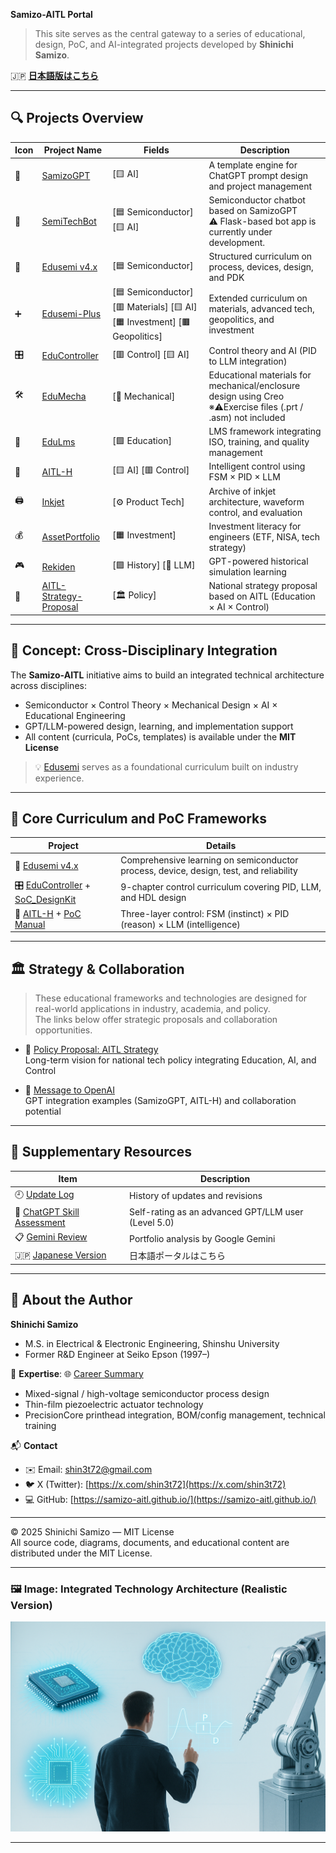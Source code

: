 **Samizo-AITL Portal**
> This site serves as the central gateway to a series of educational, design, PoC, and AI-integrated projects developed by **Shinichi Samizo**.

🇯🇵 **[日本語版はこちら](../index.md)**

---

## 🔍 Projects Overview

| Icon | Project Name | Fields | Description |
|------|--------------|--------|-------------|
| 🧠 | [SamizoGPT](https://samizo-aitl.github.io/SamizoGPT/) | [🟨 AI] | A template engine for ChatGPT prompt design and project management |
| 📡 | [SemiTechBot](https://samizo-aitl.github.io/SamizoGPT_SemiTechBot/) | [🟦 Semiconductor] [🟨 AI] | Semiconductor chatbot based on SamizoGPT<br>⚠️ Flask-based bot app is currently under development. |
| 📘 | [Edusemi v4.x](https://samizo-aitl.github.io/Edusemi-v4x/) | [🟦 Semiconductor] | Structured curriculum on process, devices, design, and PDK |
| ➕ | [Edusemi-Plus](https://samizo-aitl.github.io/Edusemi-Plus/) | [🟦 Semiconductor] [🟥 Materials] [🟨 AI] [🟧 Investment] [🟫 Geopolitics] | Extended curriculum on materials, advanced tech, geopolitics, and investment |
| 🎛️ | [EduController](https://samizo-aitl.github.io/EduController/) | [🟥 Control] [🟨 AI] | Control theory and AI (PID to LLM integration) |
| 🛠️ | [EduMecha](https://samizo-aitl.github.io/EduMecha/) | [🔵 Mechanical] | Educational materials for mechanical/enclosure design using Creo<br>※⚠️Exercise files (.prt / .asm) not included |
| 🧠 | [EduLms](https://samizo-aitl.github.io/EduLms/) | [🟩 Education] | LMS framework integrating ISO, training, and quality management |
| 🤖 | [AITL-H](https://samizo-aitl.github.io/AITL-H/) | [🟨 AI] [🟥 Control] | Intelligent control using FSM × PID × LLM |
| 🖨️ | [Inkjet](https://samizo-aitl.github.io/Inkjet/) | [⚙️ Product Tech] | Archive of inkjet architecture, waveform control, and evaluation |
| 💰 | [AssetPortfolio](https://samizo-aitl.github.io/AssetPortfolio-StartGuide/) | [🟧 Investment] | Investment literacy for engineers (ETF, NISA, tech strategy) |
| 🎮 | [Rekiden](https://samizo-aitl.github.io/Rekiden/) | [🟪 History] [🧠 LLM] | GPT-powered historical simulation learning |
| 🧩 | [AITL-Strategy-Proposal](https://samizo-aitl.github.io/AITL-Strategy-Proposal/) | [🏛️ Policy] | National strategy proposal based on AITL (Education × AI × Control) |

---

## 🧠 Concept: Cross-Disciplinary Integration

The **Samizo-AITL** initiative aims to build an integrated technical architecture across disciplines:

- Semiconductor × Control Theory × Mechanical Design × AI × Educational Engineering  
- GPT/LLM-powered design, learning, and implementation support  
- All content (curricula, PoCs, templates) is available under the **MIT License**

> 💡 [Edusemi](https://samizo-aitl.github.io/Edusemi-v4x/) serves as a foundational curriculum built on industry experience.

---

## 📘 Core Curriculum and PoC Frameworks

| Project | Details |
|---------|---------|
| 📘 [Edusemi v4.x](https://samizo-aitl.github.io/Edusemi-v4x/) | Comprehensive learning on semiconductor process, device, design, test, and reliability |
| 🎛️ [EduController](https://samizo-aitl.github.io/EduController/) + [SoC_DesignKit](https://samizo-aitl.github.io/EduController/SoC_DesignKit_by_ChatGPT/) | 9-chapter control curriculum covering PID, LLM, and HDL design |
| 🤖 [AITL-H](https://samizo-aitl.github.io/AITL-H/) + [PoC Manual](https://samizo-aitl.github.io/AITL-H/docs/) | Three-layer control: FSM (instinct) × PID (reason) × LLM (intelligence) |

---

## 🏛️ Strategy & Collaboration

> These educational frameworks and technologies are designed for real-world applications in industry, academia, and policy.  
> The links below offer strategic proposals and collaboration opportunities.

- 🧩 [Policy Proposal: AITL Strategy](https://samizo-aitl.github.io/AITL-Strategy-Proposal/)  
  Long-term vision for national tech policy integrating Education, AI, and Control

- 🤝 [Message to OpenAI](../about/openai-message-en.md)  
  GPT integration examples (SamizoGPT, AITL-H) and collaboration potential

---

## 📄 Supplementary Resources

| Item | Description |
|------|-------------|
| 🕘 [Update Log](../about/update.md) | History of updates and revisions |
| 🧠 [ChatGPT Skill Assessment](../about/chatgpt-skill-eval.md) | Self-rating as an advanced GPT/LLM user (Level 5.0) |
| 📋 [Gemini Review](../about/gemini-review.md) | Portfolio analysis by Google Gemini |
| 🇯🇵 [Japanese Version](../index.md) | 日本語ポータルはこちら |

---

## 👤 About the Author

**Shinichi Samizo**  
- M.S. in Electrical & Electronic Engineering, Shinshu University  
- Former R&D Engineer at Seiko Epson (1997–)

📌 **Expertise**: 🌐 [Career Summary](../about/career-summary_en.md)  
- Mixed-signal / high-voltage semiconductor process design  
- Thin-film piezoelectric actuator technology  
- PrecisionCore printhead integration, BOM/config management, technical training

📬 **Contact**
- ✉️ Email: [shin3t72@gmail.com](mailto:shin3t72@gmail.com)  
- 🐦 X (Twitter): [https://x.com/shin3t72](https://x.com/shin3t72)  
- 💻 GitHub: [https://samizo-aitl.github.io/](https://samizo-aitl.github.io/)

---

© 2025 Shinichi Samizo — MIT License  
All source code, diagrams, documents, and educational content are distributed under the MIT License.

---

### 🖼️ Image: Integrated Technology Architecture (Realistic Version)

![Integrated Technology Architecture](../images/technology_architecture_realistic_version.png)

---
